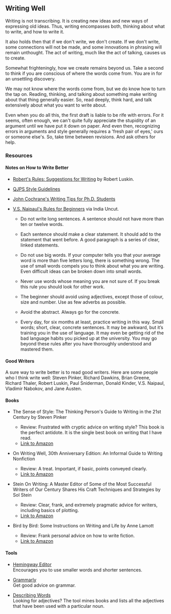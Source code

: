 ## Writing Well

Writing is not transcribing. It is creating new ideas and new ways of expressing old ideas. Thus, writing encompasses both, thinking about what to write, and how to write it.

It also holds then that if we don't write, we don't create. If we don't write, some connections will not be made, and some innovations in phrasing will remain unthought. The act of writing, much like the act of talking, causes us to create.

Somewhat frighteningly, how we create remains beyond us. Take a second to think if you are conscious of where the words come from. You are in for an unsettling discovery.

We may not know where the words come from, but we do know how to turn the tap on. Reading, thinking, and talking about something make writing about that thing generally easier. So, read deeply, think hard, and talk extensively about what you want to write about.

Even when you do all this, the first draft is liable to be rife with errors. For it seems, often enough, we can't quite fully appreciate the stupidity of an argument until we have put it down on paper. And even then, recognizing errors in arguments and style generally requires a 'fresh pair of eyes,' ours or someone else's. So, take time between revisions. And ask others for help.

### Resources

#### Notes on How to Write Better

* [Robert's Rules: Suggestions for Writing](lit/Roberts-Rules-January-2013.pdf) by Robert Luskin.</li>

* [QJPS Style Guidelines](lit/QJPS-Style-Guidelines.pdf)</a></li>

* [John Cochrane's Writing Tips for Ph.D. Students](lit/phd_paper_writing.pdf)

* [V.S. Naipaul's Rules for Beginners](http://www.indiauncut.com/iublog/article/vs-naipauls-advice-to-writers-rules-for-beginners/) via India Uncut.

    * Do not write long sentences. A sentence should not have more than ten or twelve words.
    
    * Each sentence should make a clear statement. It should add to the statement that went before. A good paragraph is a series of clear, linked statements.
 
    *  Do not use big words. If your computer tells you that your average word is more than five letters long, there is something wrong. The use of small words compels you to think about what you are writing. Even difficult ideas can be broken down into small words.
      
    *  Never use words whose meaning you are not sure of. If you break this rule you should look for other work.
      
    *  The beginner should avoid using adjectives, except those of colour, size and number. Use as few adverbs as possible.
      
    *  Avoid the abstract. Always go for the concrete.
    
    *  Every day, for six months at least, practice writing in this way. Small words; short, clear, concrete sentences. It may be awkward, but it’s training you in the use of language. It may even be getting rid of the bad language habits you picked up at the university. You may go beyond these rules after you have thoroughly understood and mastered them.</li>

#### Good Writers

A sure way to write better is to read good writers. Here are some people who I think write well: Steven Pinker, Richard Dawkins, Brian Greene, Richard Thaler, Robert Luskin, Paul Sniderman, Donald Kinder, V.S. Naipaul, Vladimir Nabokov, and Jane Austen.

#### Books

* The Sense of Style: The Thinking Person's Guide to Writing in the 21st Century by Steven Pinker  
  - Review: Frustrated with cryptic advice on writing style? This book is the perfect antidote. It is the single best book on writing that I have read.
  - [Link to Amazon](https://smile.amazon.com/Sense-Style-Thinking-Persons-Writing/dp/0143127799/)

* On Writing Well, 30th Anniversary Edition: An Informal Guide to Writing Nonfiction
  - Review: A treat. Important, if basic, points conveyed clearly.
  - [Link to Amazon](https://smile.amazon.com/Writing-Well-30th-Anniversary-Nonfiction-ebook/dp/B0090RVGW0/)
 
* Stein On Writing: A Master Editor of Some of the Most Successful Writers of Our Century Shares His Craft Techniques and Strategies by Sol Stein  
  - Review: Clear, frank, and extremely pragmatic advice for writers, including basics of plotting. 
  - [Link to Amazon](https://smile.amazon.com/Stein-Writing-Successful-Techniques-Strategies/dp/0312254210/)

* Bird by Bird: Some Instructions on Writing and Life by Anne Lamott  
  - Review: Frank personal advice on how to write fiction. 
  - [Link to Amazon](https://smile.amazon.com/Bird-Some-Instructions-Writing-Life/dp/0385480016/)

#### Tools

* [Hemingway Editor](http://www.hemingwayapp.com)  
  Encourages you to use smaller words and shorter sentences.

* [Grammarly](http://grammarly.com)  
   Get good advice on grammar.

* [Describing Words](http://describingwords.io)  
  Looking for adjectives? The tool mines books and lists all the adjectives that have been used with a particular noun.
